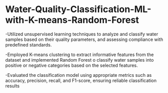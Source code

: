 # Water-Quality-Classification-ML-with-K-means-Random-Forest
-Utilized unsupervised learning techniques to analyze and classify water samples based on their quality parameters, and assessing compliance with predefined standards.

-Employed K-means clustering to extract informative features from the dataset and implemented Random Forest o classify water samples into positive or negative categories based on the selected features.

-Evaluated the classification model using appropriate metrics such as accuracy, precision, recall, and F1-score, ensuring reliable classification results
